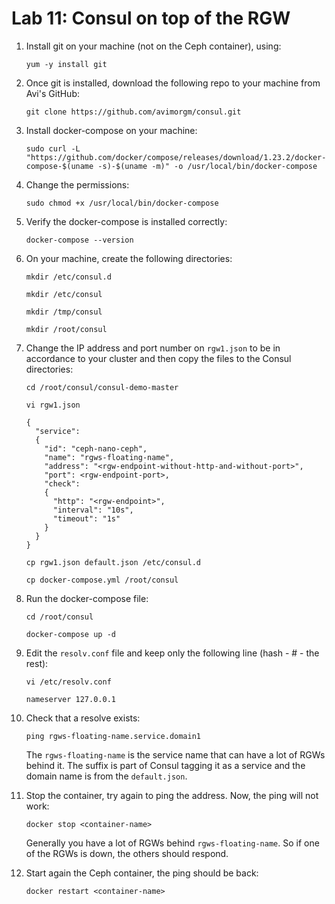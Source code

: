 # Lab 11: Consul on top of the RGW

1. Install git on your machine (not on the Ceph container), using:

    ```
    yum -y install git
    ```
    
2. Once git is installed, download the following repo to your machine from Avi's GitHub:

    ```
    git clone https://github.com/avimorgm/consul.git
    ```
    
3. Install docker-compose on your machine:

    ```
    sudo curl -L "https://github.com/docker/compose/releases/download/1.23.2/docker-compose-$(uname -s)-$(uname -m)" -o /usr/local/bin/docker-compose 
    ```
    
4. Change the permissions:

    ```
    sudo chmod +x /usr/local/bin/docker-compose
    ```
    
5. Verify the docker-compose is installed correctly:
  
    ```
    docker-compose --version
    ```
    
6. On your machine, create the following directories:

    ```
    mkdir /etc/consul.d
    ```
    ```
    mkdir /etc/consul
    ```
    ```
    mkdir /tmp/consul
    ```
    ```
    mkdir /root/consul
    ```
    
7. Change the IP address and port number on `rgw1.json` to be in accordance to your cluster and then copy the files to the Consul directories:

    ```
    cd /root/consul/consul-demo-master
    ```
    ```
    vi rgw1.json
    ```
    ```
    { 
      "service": 
      { 
        "id": "ceph-nano-ceph", 
        "name": "rgws-floating-name", 
        "address": "<rgw-endpoint-without-http-and-without-port>", 
        "port": <rgw-endpoint-port>, 
        "check": 
        { 
          "http": "<rgw-endpoint>", 
          "interval": "10s", 
          "timeout": "1s" 
        } 
      } 
    }
    ```
    
    ```
    cp rgw1.json default.json /etc/consul.d
    ```
    ```
    cp docker-compose.yml /root/consul
    ```
    
8. Run the docker-compose file:

    ```
    cd /root/consul
    ```
    ```
    docker-compose up -d
    ```
    
9. Edit the `resolv.conf` file and keep only the following line (hash - # - the rest):

    ```
    vi /etc/resolv.conf
    ```
    ```
    nameserver 127.0.0.1
    ```
    
10. Check that a resolve exists:

    ```
    ping rgws-floating-name.service.domain1
    ```
    
    The `rgws-floating-name` is the service name that can have a lot of RGWs behind it. The suffix is part of Consul tagging it as a service and the domain name is from the `default.json`.
    
11. Stop the container, try again to ping the address. Now, the ping will not work:

    ```
    docker stop <container-name>
    ```
    
    Generally you have a lot of RGWs behind `rgws-floating-name`. So if one of the RGWs is down, the others should respond.
    
12. Start again the Ceph container, the ping should be back:

    ```
    docker restart <container-name>
    ```
